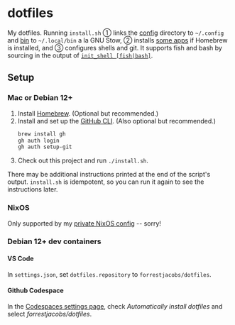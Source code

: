 # dotfiles

My dotfiles. Running `install.sh` ① links the [config](./config) directory to `~/.config` and [bin](./bin) to `~/.local/bin` a la GNU Stow, ② installs [some apps](./config/homebrew/Brewfile) if Homebrew is installed, and ③ configures shells and git. It supports fish and bash by sourcing in the output of [`init_shell [fish|bash]`](./bin/init_shell).

## Setup

### Mac or Debian 12+

1. Install [Homebrew](https://brew.sh/). (Optional but recommended.)
2. Install and set up the [GitHub CLI](https://cli.github.com/). (Also optional but recommended.)
   ```bash
   brew install gh
   gh auth login
   gh auth setup-git
   ```
3. Check out this project and run `./install.sh`.

There may be additional instructions printed at the end of the script's output. `install.sh` is idempotent, so you can run it again to see the instructions later.

### NixOS

Only supported by my [private NixOS config](https://github.com/forrestjacobs/nixos-config) -- sorry!

### Debian 12+ dev containers

#### VS Code

In `settings.json`, set `dotfiles.repository` to `forrestjacobs/dotfiles`.

#### Github Codespace

In the [Codespaces settings page](https://github.com/settings/codespaces), check *Automatically install dotfiles* and select *forrestjacobs/dotfiles*.
